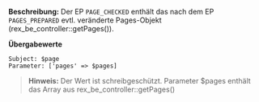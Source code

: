 
**Beschreibung:** Der EP `PAGE_CHECKED` enthält das nach dem EP `PAGES_PREPARED` evtl. veränderte Pages-Objekt (rex_be_controller::getPages()).

**Übergabewerte**

```
Subject: $page
Parameter: ['pages' => $pages]
```

> **Hinweis:** Der Wert ist schreibgeschützt. Parameter $pages enthält das Array aus rex_be_controller::getPages()